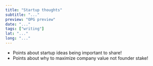 ```yaml
---
title: "Startup thoughts"
subtitle: "..."
preview: "OPG preview"
date: "..."
tags: ["writing"]
lat: "..."
long: "..."
---
```


- Points about startup ideas being important to share!
- Points about why to maximize company value not founder stake!
